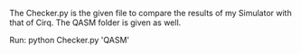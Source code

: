 The Checker.py is the given file to compare the results of my Simulator with that of Cirq.
The QASM folder is given as well.

Run:
python Checker.py 'QASM'
